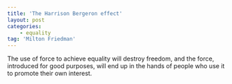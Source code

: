 ```yaml
---
title: 'The Harrison Bergeron effect'
layout: post
categories:
    - equality
tag: 'Milton Friedman'
---
```


The use of force to achieve equality will destroy freedom, and the force, introduced for good purposes, will end up in the hands of people who use it to promote their own interest.
